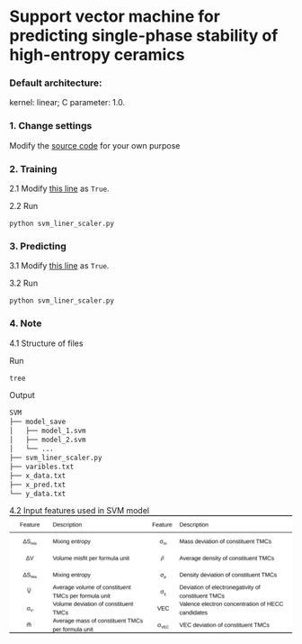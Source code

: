 # Support vector machine for predicting single-phase stability of high-entropy ceramics

### Default architecture:
kernel: linear; C parameter: 1.0.
### 1. Change settings

Modify the [source code](https://github.com/jzhang-github/HECC_phase_prediction/blob/7aadf7b73039bcf33f2c1b7e1bae1a301a03c2d2/SVM/svm_liner_scaler.py#L10-L24) for your own purpose

### 2. Training
2.1 Modify [this line](https://github.com/jzhang-github/HECC_phase_prediction/blob/7aadf7b73039bcf33f2c1b7e1bae1a301a03c2d2/SVM/svm_liner_scaler.py#L13) as `True`.

2.2 Run
```
python svm_liner_scaler.py
```
### 3. Predicting
3.1 Modify [this line](https://github.com/jzhang-github/HECC_phase_prediction/blob/7aadf7b73039bcf33f2c1b7e1bae1a301a03c2d2/SVM/svm_liner_scaler.py#L23) as `True`.

3.2 Run
```
python svm_liner_scaler.py
```

### 4. Note
4.1 Structure of files

Run 
```
tree
```

Output
```
SVM
├── model_save
│   ├── model_1.svm
│   ├── model_2.svm
│   └── ...
├── svm_liner_scaler.py
├── varibles.txt
├── x_data.txt
├── x_pred.txt
└── y_data.txt
```

4.2 Input features used in SVM model
![12 features](https://github.com/jzhang-github/HECC_phase_prediction/blob/main/Pictures/12Features.svg)
